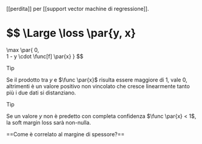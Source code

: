 [[perdita]] per [[support vector machine di regressione]].

$$
\Large
\loss
\par{y, x}
= 
\max \par{
	0,\
	1 - y \cdot \func[f] \par{x}
}
$$

> [!Tip]
> Se il prodotto tra $y$ e $\func \par{x}$ risulta essere maggiore di $1$, vale $0$, altrimenti è un valore positivo non vincolato che cresce linearmente tanto più i due dati si distanziano.

> [!Tip]
> Se un valore $y$ non è predetto con completa confidenza $\func \par{x} < 1$, la soft margin loss sarà non-nulla.

==Come è correlato al margine di spessore?==
